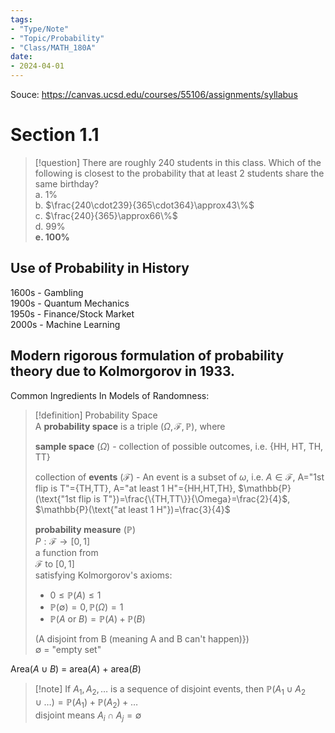 ```yaml
---
tags:
- "Type/Note"
- "Topic/Probability"
- "Class/MATH_180A"
date:
- 2024-04-01
---
```

Souce: https://canvas.ucsd.edu/courses/55106/assignments/syllabus  

# Section 1.1  

> [!question] There are roughly 240 students in this class. Which of the following is closest to the probability that at least 2 students share the same birthday?  
> a. 1%  
> b. $\frac{240\cdot239}{365\cdot364}\approx43\%$  
> c. $\frac{240}{365}\approx66\%$  
> d. 99%  
> **e. 100%**  

## Use of Probability in History  

1600s - Gambling  
1900s - Quantum Mechanics  
1950s - Finance/Stock Market  
2000s - Machine Learning  

## Modern rigorous formulation of probability theory due to Kolmorgorov in 1933.  

Common Ingredients In Models of Randomness:  

> [!definition] Probability Space  
> A **probability space** is a triple ($\Omega,\mathcal{F},\mathbb{P}$), where  
>  
> **sample space** ($\Omega$) - collection of possible outcomes, i.e. {HH, HT, TH, TT}  
>  
> collection of **events** ($\mathcal{F}$) - An event is a subset of $\omega$, i.e. $A\in \mathcal{F}$, A="1st flip is T"={TH,TT}, A="at least 1 H"={HH,HT,TH}, $\mathbb{P}(\text{"1st flip is T"})=\frac{\{TH,TT\}}{\Omega}=\frac{2}{4}$, $\mathbb{P}(\text{"at least 1 H"})=\frac{3}{4}$  
>  
> **probability measure** ($\mathbb{P}$)  
> $P:\mathcal{F}\to[0,1]$  
> a function from  
> $\mathcal{F}\text{ to }[0,1]$  
> satisfying Kolmorgorov's axioms:  
> - $0\leq\mathbb{P}(A)\leq1$  
> - $\mathbb{P}(\emptyset)=0, \mathbb{P}(\Omega)=1$  
> - $\mathbb{P}(A\text{ or }B) = \mathbb{P}(A) + \mathbb{P}(B)$  
>  
> (A disjoint from B (meaning A and B can't happen)})  
> $\emptyset$ = "empty set"  

Area($A\cup B$) = area($A$) + area($B$)  

> [!note] If $A_1,A_2,\dots$ is a sequence of disjoint events, then $\mathbb{P}(A_1\cup A_2\cup\dots)=\mathbb{P}(A_1)+\mathbb{P}(A_2)+\dots$  
> disjoint means $A_i\cap A_j = \emptyset$  
